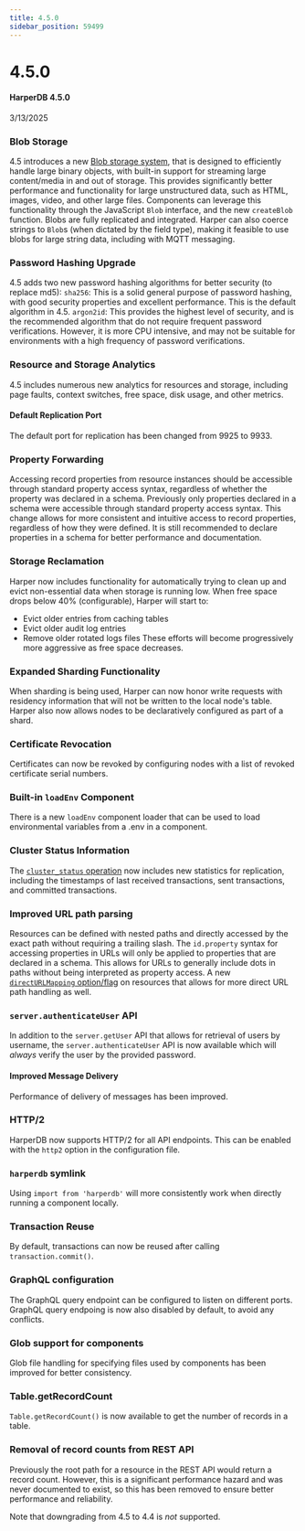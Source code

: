 ```yaml
---
title: 4.5.0
sidebar_position: 59499
---
```


# 4.5.0

#### HarperDB 4.5.0

3/13/2025

### Blob Storage

4.5 introduces a new [Blob storage system](../../reference/blob), that is designed to efficiently handle large binary objects, with built-in support for streaming large content/media in and out of storage. This provides significantly better performance and functionality for large unstructured data, such as HTML, images, video, and other large files. Components can leverage this functionality through the JavaScript `Blob` interface, and the new `createBlob` function. Blobs are fully replicated and integrated. Harper can also coerce strings to `Blob`s (when dictated by the field type), making it feasible to use blobs for large string data, including with MQTT messaging.

### Password Hashing Upgrade

4.5 adds two new password hashing algorithms for better security (to replace md5):
`sha256`: This is a solid general purpose of password hashing, with good security properties and excellent performance. This is the default algorithm in 4.5.
`argon2id`: This provides the highest level of security, and is the recommended algorithm that do not require frequent password verifications. However, it is more CPU intensive, and may not be suitable for environments with a high frequency of password verifications.

### Resource and Storage Analytics

4.5 includes numerous new analytics for resources and storage, including page faults, context switches, free space, disk usage, and other metrics.

#### Default Replication Port

The default port for replication has been changed from 9925 to 9933.

### Property Forwarding

Accessing record properties from resource instances should be accessible through standard property access syntax, regardless of whether the property was declared in a schema. Previously only properties declared in a schema were accessible through standard property access syntax. This change allows for more consistent and intuitive access to record properties, regardless of how they were defined. It is still recommended to declare properties in a schema for better performance and documentation.

### Storage Reclamation

Harper now includes functionality for automatically trying to clean up and evict non-essential data when storage is running low. When free space drops below 40% (configurable), Harper will start to:

- Evict older entries from caching tables
- Evict older audit log entries
- Remove older rotated logs files
  These efforts will become progressively more aggressive as free space decreases.

### Expanded Sharding Functionality

When sharding is being used, Harper can now honor write requests with residency information that will not be written to the local node's table. Harper also now allows nodes to be declaratively configured as part of a shard.

### Certificate Revocation

Certificates can now be revoked by configuring nodes with a list of revoked certificate serial numbers.

### Built-in `loadEnv` Component

There is a new `loadEnv` component loader that can be used to load environmental variables from a .env in a component.

### Cluster Status Information

The [`cluster_status` operation](../../../developers/operations-api/clustering) now includes new statistics for replication, including the timestamps of last received transactions, sent transactions, and committed transactions.

### Improved URL path parsing

Resources can be defined with nested paths and directly accessed by the exact path without requiring a trailing slash. The `id.property` syntax for accessing properties in URLs will only be applied to properties that are declared in a schema. This allows for URLs to generally include dots in paths without being interpreted as property access. A new [`directURLMapping` option/flag](../../../deployments/configuration) on resources that allows for more direct URL path handling as well.

### `server.authenticateUser` API

In addition to the `server.getUser` API that allows for retrieval of users by username, the `server.authenticateUser` API is now available which will _always_ verify the user by the provided password.

#### Improved Message Delivery

Performance of delivery of messages has been improved.

### HTTP/2

HarperDB now supports HTTP/2 for all API endpoints. This can be enabled with the `http2` option in the configuration file.

### `harperdb` symlink

Using `import from 'harperdb'` will more consistently work when directly running a component locally.

### Transaction Reuse

By default, transactions can now be reused after calling `transaction.commit()`.

### GraphQL configuration

The GraphQL query endpoint can be configured to listen on different ports. GraphQL query endpoing is now also disabled by default, to avoid any conflicts.

### Glob support for components

Glob file handling for specifying files used by components has been improved for better consistency.

### Table.getRecordCount

`Table.getRecordCount()` is now available to get the number of records in a table.

### Removal of record counts from REST API

Previously the root path for a resource in the REST API would return a record count. However, this is a significant performance hazard and was never documented to exist, so this has been removed to ensure better performance and reliability.

Note that downgrading from 4.5 to 4.4 is _not_ supported.
